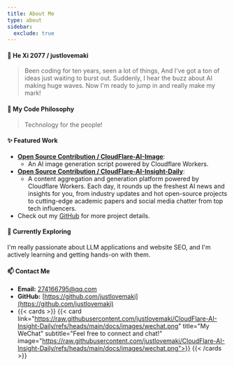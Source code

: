 ```yaml
---
title: About Me
type: about
sidebar:
  exclude: true
---
```

#### 👋 He Xi 2077 / justlovemaki

> Been coding for ten years, seen a lot of things,
> And I've got a ton of ideas just waiting to burst out.
> Suddenly, I hear the buzz about AI making huge waves.
> Now I'm ready to jump in and really make my mark!

#### 🚀 My Code Philosophy

> Technology for the people!

#### ✨ Featured Work

*   **[Open Source Contribution / CloudFlare-AI-Image](https://github.com/justlovemaki/CloudFlare-AI-Image)**:
    *   An AI image generation script powered by Cloudflare Workers.
*   **[Open Source Contribution / CloudFlare-AI-Insight-Daily](https://github.com/justlovemaki/CloudFlare-AI-Insight-Daily)**:
    *   A content aggregation and generation platform powered by Cloudflare Workers. Each day, it rounds up the freshest AI news and insights for you, from industry updates and hot open-source projects to cutting-edge academic papers and social media chatter from top tech influencers.
*   Check out my [GitHub](https://github.com/justlovemaki) for more project details.

#### 🌱 Currently Exploring

I'm really passionate about LLM applications and website SEO, and I'm actively learning and getting hands-on with them.

#### 📫 Contact Me

*   **Email:** [274166795@qq.com](mailto:274166795@qq.com)
*   **GitHub:** [https://github.com/justlovemaki](https://github.com/justlovemaki)
*   {{< cards >}}
    {{< card link="https://raw.githubusercontent.com/justlovemaki/CloudFlare-AI-Insight-Daily/refs/heads/main/docs/images/wechat.png" title="My WeChat" subtitle="Feel free to connect and chat!" image="https://raw.githubusercontent.com/justlovemaki/CloudFlare-AI-Insight-Daily/refs/heads/main/docs/images/wechat.png">}}
    {{< /cards >}}